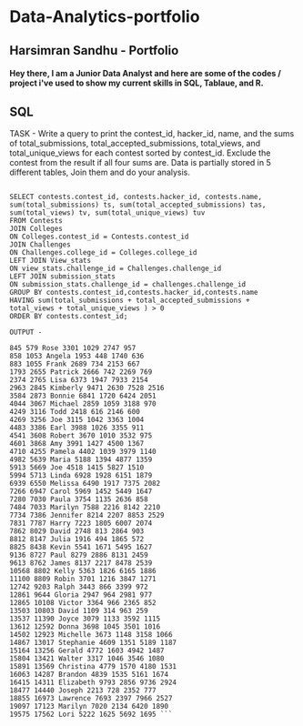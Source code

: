 # Data-Analytics-portfolio

## Harsimran Sandhu - Portfolio 

#### Hey there, I am a Junior Data Analyst and here are some of the codes / project i've used to show my current skills in SQL, Tablaue, and R.

## SQL

TASK - Write a query to print the contest_id, hacker_id, name, and the sums of total_submissions, total_accepted_submissions, total_views, and total_unique_views for each contest sorted by contest_id. Exclude the contest from the result if all four sums are. Data is partially stored in 5 different tables, Join them and do your analysis.

```INPUT - 

SELECT contests.contest_id, contests.hacker_id, contests.name, sum(total_submissions) ts, sum(total_accepted_submissions) tas, sum(total_views) tv, sum(total_unique_views) tuv
FROM Contests
JOIN Colleges
ON Colleges.contest_id = Contests.contest_id
JOIN Challenges
ON Challenges.college_id = Colleges.college_id
LEFT JOIN View_stats
ON view_stats.challenge_id = Challenges.challenge_id
LEFT JOIN submission_stats
ON submission_stats.challenge_id = challenges.challenge_id
GROUP BY contests.contest_id,contests.hacker_id,contests.name
HAVING sum(total_submissions + total_accepted_submissions + total_views + total_unique_views ) > 0
ORDER BY contests.contest_id;

OUTPUT - 

845 579 Rose 3301 1029 2747 957 
858 1053 Angela 1953 448 1740 636 
883 1055 Frank 2689 734 2153 667 
1793 2655 Patrick 2666 742 2269 769 
2374 2765 Lisa 6373 1947 7933 2154 
2963 2845 Kimberly 9471 2630 7528 2516 
3584 2873 Bonnie 6841 1720 6424 2051 
4044 3067 Michael 2859 1059 3188 970 
4249 3116 Todd 2418 616 2146 600 
4269 3256 Joe 3115 1042 3363 1004 
4483 3386 Earl 3988 1026 3355 911 
4541 3608 Robert 3670 1010 3532 975 
4601 3868 Amy 3991 1427 4500 1367 
4710 4255 Pamela 4402 1039 3979 1140 
4982 5639 Maria 5188 1394 4877 1359 
5913 5669 Joe 4518 1415 5827 1510 
5994 5713 Linda 6928 1928 6151 1879 
6939 6550 Melissa 6490 1917 7375 2082 
7266 6947 Carol 5969 1452 5449 1647 
7280 7030 Paula 3754 1135 2636 858 
7484 7033 Marilyn 7588 2216 8142 2210 
7734 7386 Jennifer 8214 2207 8853 2529 
7831 7787 Harry 7223 1805 6007 2074 
7862 8029 David 2748 813 2864 903 
8812 8147 Julia 1916 494 1865 572 
8825 8438 Kevin 5541 1671 5495 1627 
9136 8727 Paul 8279 2886 8131 2459 
9613 8762 James 8137 2217 8478 2539 
10568 8802 Kelly 5363 1826 6165 1886 
11100 8809 Robin 3701 1216 3847 1271 
12742 9203 Ralph 3443 866 3399 972 
12861 9644 Gloria 2947 964 2981 977 
12865 10108 Victor 3364 966 2365 852 
13503 10803 David 1109 314 963 259 
13537 11390 Joyce 3079 1133 3592 1115 
13612 12592 Donna 3698 1045 3501 1016 
14502 12923 Michelle 3673 1148 3158 1066 
14867 13017 Stephanie 4609 1351 5189 1187 
15164 13256 Gerald 4772 1603 4942 1487 
15804 13421 Walter 3317 1046 3546 1080 
15891 13569 Christina 4779 1570 4180 1531 
16063 14287 Brandon 4839 1535 5161 1674 
16415 14311 Elizabeth 9793 2856 9736 2924 
18477 14440 Joseph 2213 728 2352 777 
18855 16973 Lawrence 7693 2397 7966 2527 
19097 17123 Marilyn 7020 2134 6420 1890 
19575 17562 Lori 5222 1625 5692 1695 ```


